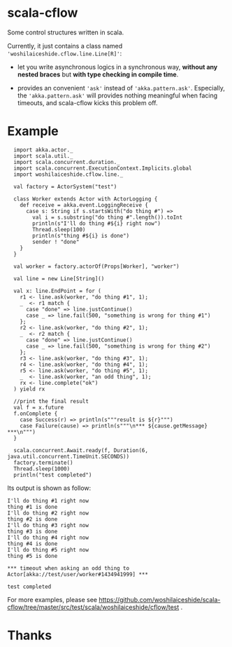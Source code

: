 # scala-cflow
Some control structures written in scala. 

Currently, it just contains a class named `'woshilaiceshide.cflow.line.Line[R]'`: 

* let you write asynchronous logics in a synchronous way, **without any nested braces** but **with type checking in compile time**.

* provides an convenient `'ask'` instead of `'akka.pattern.ask'`. Especially, the `'akka.pattern.ask'` will provides nothing meaningful when facing timeouts, and scala-cflow kicks this problem off.

# Example
	  import akka.actor._
	  import scala.util._
	  import scala.concurrent.duration._
	  import scala.concurrent.ExecutionContext.Implicits.global
	  import woshilaiceshide.cflow.line._
	
	  val factory = ActorSystem("test")
	
	  class Worker extends Actor with ActorLogging {
	    def receive = akka.event.LoggingReceive {
	      case s: String if s.startsWith("do thing #") =>
	        val i = s.substring("do thing #".length()).toInt
	        println(s"I'll do thing #${i} right now")
	        Thread.sleep(100)
	        println(s"thing #${i} is done")
	        sender ! "done"
	    }
	  }
	
	  val worker = factory.actorOf(Props[Worker], "worker")
	
	  val line = new Line[String]()
	
	  val x: line.EndPoint = for (
	    r1 <- line.ask(worker, "do thing #1", 1);
	    _  <- r1 match {
	      case "done" => line.justContinue()
	      case _ => line.fail(500, "something is wrong for thing #1")
	    };
	    r2 <- line.ask(worker, "do thing #2", 1);
	    _  <- r2 match {
	      case "done" => line.justContinue()
	      case _ => line.fail(500, "something is wrong for thing #2")
	    };
	    r3 <- line.ask(worker, "do thing #3", 1);
	    r4 <- line.ask(worker, "do thing #4", 1);
	    r5 <- line.ask(worker, "do thing #5", 1);
	    _  <- line.ask(worker, "an odd thing", 1);
	    rx <- line.complete("ok")
	  ) yield rx
	
	  //print the final result
	  val f = x.future
	  f.onComplete {
	    case Success(r) => println(s"""result is ${r}""")
	    case Failure(cause) => println(s"""\n*** ${cause.getMessage} ***\n""")
	  }
	
	  scala.concurrent.Await.ready(f, Duration(6, java.util.concurrent.TimeUnit.SECONDS))
	  factory.terminate()
	  Thread.sleep(1000)
	  println("test completed")

	
Its output is shown as follow: 

	I'll do thing #1 right now
	thing #1 is done
	I'll do thing #2 right now
	thing #2 is done
	I'll do thing #3 right now
	thing #3 is done
	I'll do thing #4 right now
	thing #4 is done
	I'll do thing #5 right now
	thing #5 is done
	
	*** timeout when asking an odd thing to Actor[akka://test/user/worker#1434941999] ***
	
	test completed

For more examples, please see https://github.com/woshilaiceshide/scala-cflow/tree/master/src/test/scala/woshilaiceshide/cflow/test .
	
# Thanks

